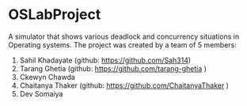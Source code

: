 # OSLabProject
A simulator that shows various deadlock and concurrency situations in Operating systems.
The project was created by a team of 5 members:
1. Sahil Khadayate (github:  https://github.com/Sah314)
2. Tarang Ghetia (github: https://github.com/tarang-ghetia )
3. Ckewyn Chawda
4. Chaitanya Thaker (github: https://github.com/ChaitanyaThaker )
5. Dev Somaiya
